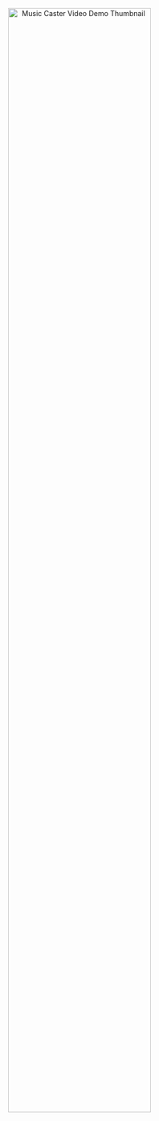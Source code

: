 
<a href="https://www.youtube.com/watch?v=1ISYT6EeUM0" title="MTW">
  <p align="center">
    <img width="75%" src="https://www.google.com/imgres?imgurl=https%3A%2F%2Fi.pinimg.com%2F600x315%2Ffe%2Fb2%2Ffe%2Ffeb2fecf3ac52168131e4cf95222c84d.jpg&imgrefurl=https%3A%2F%2Fbr.pinterest.com%2Fpin%2F534239574520018284%2F&tbnid=1hdiUW0cXkyGFM&vet=12ahUKEwjLjZSDyt71AhUxMrkGHbfXCgMQMygLegUIARDFAQ..i&docid=kxILIvHI7P-EBM&w=465&h=293&itg=1&q=more%20than%20words&client=safari&ved=2ahUKEwjLjZSDyt71AhUxMrkGHbfXCgMQMygLegUIARDFAQ" alt="Music Caster Video Demo Thumbnail"/>
  </p>
</a>
